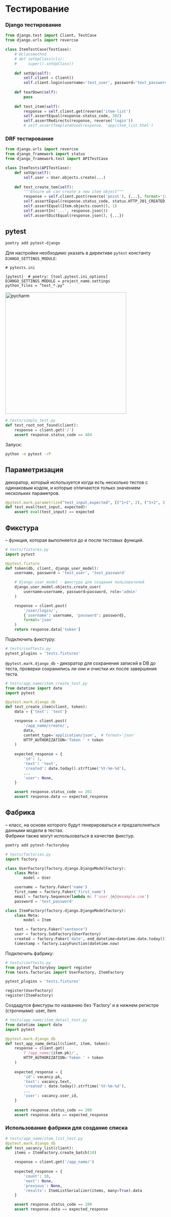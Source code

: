 # Тестирование

### Django тестирование

```python
from django.test import Client, TestCase
from django.urls import revercse

class ItemTestCase(TestCase):
    # @classmethod
    # def setUpClass(cls):
    #     super().setUpClass()
    
    def setUp(self):
        self.client = Client()
        self.client.login(username='test_user', password='test_password')
    
    def tearDown(self):
        pass
    
    def test_item(self):
        response = self.client.get(reverse('item-list')
        self.assertEqual(response.status_code, 302)
        self.assertRedirects(response, reverse('login'))
        # self.assertTemplateUsed(response, 'app/item_list.html')
```

### DRF тестирование

```python
from django.urls import revercse
from django_framework import status
from django_framework.test import APITestCase

class ItemTests(APITestCase):
    def setUp(self):
        self.user = User.objects.create(...)
    
    def test_create_tem(self):
        """Ensure we can create a new item object"""
        response = self.client.post(reverce('point'), {...}, format='json')
        self.assertEqual(response.status_code, status.HTTP_201_CREATED)
        self.assertEqual(Item.objects.count(), 1)
        self.assertIn('...', response.json())
        self.assertDictEqual(response.json(), {...})
```


## pytest

```sh
poetry add pytest-django
```

Для настройки необходимо указать в директиве `pytest` константу `DJANGO_SETTINGS_MODULE`:
```
# pytests.ini 

[pytest]  # poetry: [tool.pytest.ini_options]
DJANGO_SETTINGS_MODULE = project_name.settings
python_files = "test_*.py"
```

<img src="images/pycharm.png" alt="pycharm" title="pycharm" style="height: 380px;" />

```python
# tests/simple_test.py
def test_root_not_found(client):
    response = client.get('/')
    assert response.status_code == 404
```

Запуск:
```sh
python -m pytest -rP
```


## Параметризация

декоратор, который используется когда eсть несколько тестов с одинаковым кодом, и которые отличаются только значением нескольких параметров.

```python
@pytest.mark.parametrize("test_input,expected", [("1+1", 2), ("1+2", 3)])
def test_eval(test_input, expected):
    assert eval(test_input) == expected
```


## Фикстура

– функция, которая выполняется до и после тестовых функций.

```python
# tests/fixtures.py
import pytest

@pytest.fixture
def token(db, client, django_user_model):
    username, password = 'test_user', 'test_password'

    # django_user_model - фикстура для создания пользователей
    django_user_model.objects.create_user(
        username=username, password=password, role='admin'
    )

    response = client.post(
        '/user/login/',
        {'username': username, 'password': password},
        format='json' 
    )
    return response.data['token']
```

Подключить фикстуру:
```python
# tests/conftests.py
pytest_plugins = 'tests.fixtures'
```

`@pytest.mark.django_db` - декоратор для сохранения записей в DB до теста, проверки сохранились ли они и очистки их после завершения теста.

```python
# tests/app_name/item_create_test.py
from datetime import date
import pytest

@pytest.mark.django_db
def test_create_item(client, token):
    data = {'text': 'text'}

    response = client.post(
        '/app_name/create/',
        data,
        content_type='application/json',  # format='json'
        HTTP_AUTHORIZATION='Token ' + token
    )
    
    expected_response = {
        'id': 1,
        'text': 'text',
        'created': date.today().strftime('%Y-%m-%d'),
        ...
        'user': None,
    }

    assert response.status_code == 201
    assert response.data == expected_response
```


## Фабрика

– класс, на основе которого будут генерироваться и предзаполняться данными модели в тестах.\
Фабрики также могут использоваться в качестве фикстур.

```sh
poetry add pytest-factoryboy
```

```python
# tests/factories.py
import factory

class UserFactory(factory.django.DjangoModelFactory):
    class Meta:
        model = User

    username = factory.Faker('name')
    first_name = factory.Faker('first_name')
    email = factory.Sequence(lambda n: f'user_{n}@example.com')
    password = 'test_password'

class ItemFactory(factory.django.DjangoModelFactory):
    class Meta:
        model = Item

    text = factory.Faker("sentence")
    user = factory.SubFactory(UserFactory)
    created = factory.Faker('date', end_datetime=datetime.date.today())  
    timestamp = factory.LazyFunction(datetime.now)
```

Подключить фабрику:
```python
# tests/conftests.py
from pytest_factoryboy import register
from tests.factories import UserFactory, ItemFactory

pytest_plugins = 'tests.fixtures'

register(UserFactory)
register(ItemFactory) 
```

Создадутся фикстуры по названию без 'Factory' и в нижнем регистре (строчными): user, item

```python
# tests/app_name/item_detail_test.py
from datetime import date
import pytest

@pytest.mark.django_db
def test_app_name_detail(client, item, token):
    response = client.get(
        f'/app_name/{item.pk}/',
        HTTP_AUTHORIZATION='Token ' + token
    )
    
    expected_response = {
        'id': vacancy.pk,
        'text': vacancy.text,
        'created': date.today().strftime('%Y-%m-%d'),
        ...
        'user': vacancy.user_id,
    }
    
    assert response.status_code == 200
    assert response.data == expected_response
```

### Использование фабрики для создание списка

```python
# tests/app_name/item_list_test.py
@pytest.mark.django_db
def test_vacancy_list(client):
    items = ItemFactory.create_batch(10)

    response = client.get('/app_name/')
    
    expected_response = {
        'count': 10,
        'next': None,
        'previous': None,
        'results': ItemListSerializer(items, many=True).data
    }

    assert response.status_code == 200
    assert response.data == expected_response
```
